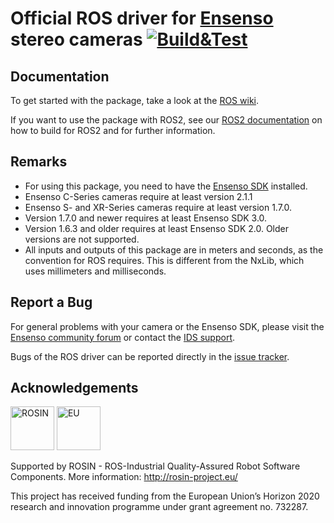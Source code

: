 # Official ROS driver for [Ensenso](http://www.ensenso.com) stereo cameras [![Build&Test](https://github.com/ensenso/ros_driver/actions/workflows/build-and-test.yml/badge.svg)](https://github.com/ensenso/ros_driver/actions/workflows/build-and-test.yml)


## Documentation

To get started with the package, take a look at the [ROS wiki](http://wiki.ros.org/ensenso_driver).

If you want to use the package with ROS2, see our [ROS2 documentation](docs/ROS2.md) on how to build for ROS2 and for
further information.

## Remarks
 * For using this package, you need to have the [Ensenso SDK](https://www.ensenso.com/support/sdk-download) installed.
 * Ensenso C-Series cameras require at least version 2.1.1
 * Ensenso S- and XR-Series cameras require at least version 1.7.0.
 * Version 1.7.0 and newer requires at least Ensenso SDK 3.0.
 * Version 1.6.3 and older requires at least Ensenso SDK 2.0. Older versions are not supported.
 * All inputs and outputs of this package are in meters and seconds, as the convention for ROS requires. This is different from the NxLib, which uses millimeters and milliseconds.

## Report a Bug

For general problems with your camera or the Ensenso SDK, please visit the [Ensenso community forum](https://community.ensenso.com) or contact the [IDS support](https://en.ids-imaging.com/support.html).

Bugs of the ROS driver can be reported directly in the [issue tracker](https://github.com/ensenso/ros_driver/issues).

## Acknowledgements

<img src="https://raw.githubusercontent.com/ensenso/ros_driver/master/media/rosin.png" alt="ROSIN" title="ROSIN" height="70">&nbsp;<img src="https://raw.githubusercontent.com/ensenso/ros_driver/master/media/eu.png" alt="EU" title="EU" height="70">

Supported by ROSIN - ROS-Industrial Quality-Assured Robot Software Components.
More information: http://rosin-project.eu/

This project has received funding from the European Union’s Horizon 2020 research and innovation programme under grant agreement no. 732287.
